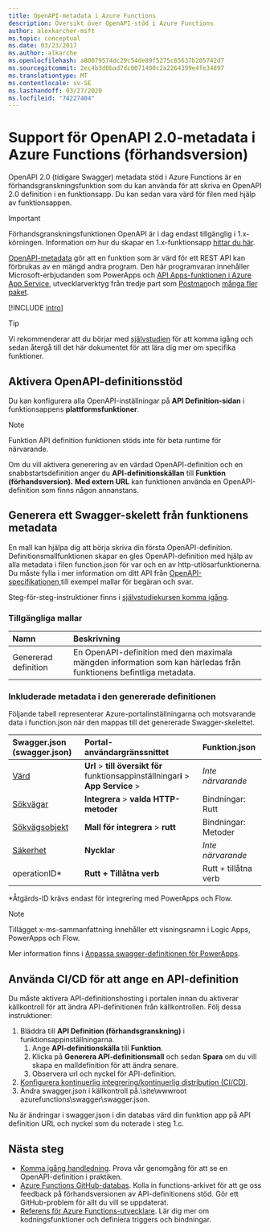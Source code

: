 ```yaml
---
title: OpenAPI-metadata i Azure Functions
description: Översikt över OpenAPI-stöd i Azure Functions
author: alexkarcher-msft
ms.topic: conceptual
ms.date: 03/23/2017
ms.author: alkarche
ms.openlocfilehash: a80079574dc29c54de89f5275c65637b205742d7
ms.sourcegitcommit: 2ec4b3d0bad7dc0071400c2a2264399e4fe34897
ms.translationtype: MT
ms.contentlocale: sv-SE
ms.lasthandoff: 03/27/2020
ms.locfileid: "74227404"
---
```

# <a name="openapi-20-metadata-support-in-azure-functions-preview"></a>Support för OpenAPI 2.0-metadata i Azure Functions (förhandsversion)
OpenAPI 2.0 (tidigare Swagger) metadata stöd i Azure Functions är en förhandsgranskningsfunktion som du kan använda för att skriva en OpenAPI 2.0 definition i en funktionsapp. Du kan sedan vara värd för filen med hjälp av funktionsappen.

> [!IMPORTANT]
> Förhandsgranskningsfunktionen OpenAPI är i dag endast tillgänglig i 1.x-körningen. Information om hur du skapar en 1.x-funktionsapp [hittar du här](./functions-versions.md#creating-1x-apps).

[OpenAPI-metadata](https://swagger.io/) gör att en funktion som är värd för ett REST API kan förbrukas av en mängd andra program. Den här programvaran innehåller Microsoft-erbjudanden som PowerApps och [API Apps-funktionen i Azure App Service](../app-service/overview.md), utvecklarverktyg från tredje part som [Postman](https://www.getpostman.com/docs/importing_swagger)och [många fler paket](https://swagger.io/tools/).

[!INCLUDE [intro](../../includes/functions-bindings-intro.md)]

>[!TIP]
>Vi rekommenderar att du börjar med [självstudien](./functions-api-definition-getting-started.md) för att komma igång och sedan återgå till det här dokumentet för att lära dig mer om specifika funktioner.

## <a name="enable-openapi-definition-support"></a><a name="enable"></a>Aktivera OpenAPI-definitionsstöd
Du kan konfigurera alla OpenAPI-inställningar på **API Definition-sidan** i funktionsappens **plattformsfunktioner**.

> [!NOTE]
> Funktion API definition funktionen stöds inte för beta runtime för närvarande.

Om du vill aktivera generering av en värdad OpenAPI-definition och en snabbstartsdefinition anger du **API-definitionskällan** till **Funktion (förhandsversion).** **Med extern URL** kan funktionen använda en OpenAPI-definition som finns någon annanstans.

## <a name="generate-a-swagger-skeleton-from-your-functions-metadata"></a><a name="generate-definition"></a>Generera ett Swagger-skelett från funktionens metadata
En mall kan hjälpa dig att börja skriva din första OpenAPI-definition. Definitionsmallfunktionen skapar en gles OpenAPI-definition med hjälp av alla metadata i filen function.json för var och en av http-utlösarfunktionerna. Du måste fylla i mer information om ditt API från [OpenAPI-specifikationen,](https://swagger.io/specification/)till exempel mallar för begäran och svar.

Steg-för-steg-instruktioner finns i [självstudiekursen komma igång](./functions-api-definition-getting-started.md).

### <a name="available-templates"></a><a name="templates"></a>Tillgängliga mallar

|Namn| Beskrivning |
|:-----|:-----|
|Genererad definition|En OpenAPI-definition med den maximala mängden information som kan härledas från funktionens befintliga metadata.|

### <a name="included-metadata-in-the-generated-definition"></a><a name="quickstart-details"></a>Inkluderade metadata i den genererade definitionen

Följande tabell representerar Azure-portalinställningarna och motsvarande data i function.json när den mappas till det genererade Swagger-skelettet.

|Swagger.json (swagger.json)|Portal-användargränssnittet|Funktion.json|
|:----|:-----|:-----|
|[Värd](https://swagger.io/specification/#fixed-fields-15)|**Url** > **till översikt för** funktionsappinställningar**i** > **App Service** > |*Inte närvarande*
|[Sökvägar](https://swagger.io/specification/#paths-object-29)|**Integrera** > **valda HTTP-metoder**|Bindningar: Rutt
|[Sökvägsobjekt](https://swagger.io/specification/#path-item-object-32)|**Mall för integrera** > **rutt**|Bindningar: Metoder
|[Säkerhet](https://swagger.io/specification/#security-scheme-object-112)|**Nycklar**|*Inte närvarande*|
|operationID*|**Rutt + Tillåtna verb**|Rutt + tillåtna verb|

\*Åtgärds-ID krävs endast för integrering med PowerApps och Flow.
> [!NOTE]
> Tillägget x-ms-sammanfattning innehåller ett visningsnamn i Logic Apps, PowerApps och Flow.
>
> Mer information finns i [Anpassa swagger-definitionen för PowerApps](https://powerapps.microsoft.com/tutorials/customapi-how-to-swagger/).

## <a name="use-cicd-to-set-an-api-definition"></a><a name="CICD"></a>Använda CI/CD för att ange en API-definition

 Du måste aktivera API-definitionshosting i portalen innan du aktiverar källkontroll för att ändra API-definitionen från källkontrollen. Följ dessa instruktioner:

1. Bläddra till **API Definition (förhandsgranskning)** i funktionsappinställningarna.
   1. Ange **API-definitionskälla** till **Funktion**.
   1. Klicka på **Generera API-definitionsmall** och sedan **Spara** om du vill skapa en malldefinition för att ändra senare.
   1. Observera url och nyckel för API-definition.
1. [Konfigurera kontinuerlig integrering/kontinuerlig distribution (CI/CD)](https://docs.microsoft.com/azure/azure-functions/functions-continuous-deployment#requirements-for-continuous-deployment).
2. Ändra swagger.json i källkontroll på\.\site\wwwroot azurefunctions\swagger\swagger.json.

Nu är ändringar i swagger.json i din databas värd din funktion app på API definition URL och nyckel som du noterade i steg 1.c.

## <a name="next-steps"></a>Nästa steg
* [Komma igång handledning](functions-api-definition-getting-started.md). Prova vår genomgång för att se en OpenAPI-definition i praktiken.
* [Azure Functions GitHub-databas](https://github.com/Azure/Azure-Functions/). Kolla in functions-arkivet för att ge oss feedback på förhandsversionen av API-definitionens stöd. Gör ett GitHub-problem för allt du vill se uppdaterat.
* [Referens för Azure Functions-utvecklare](functions-reference.md). Lär dig mer om kodningsfunktioner och definiera triggers och bindningar.
